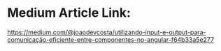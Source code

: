 # Medium Article Link:
https://medium.com/@joaodevcosta/utilizando-input-e-output-para-comunicação-eficiente-entre-componentes-no-angular-f64b33a5e277

